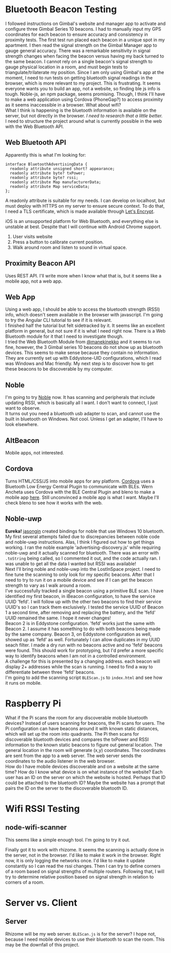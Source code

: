 # Bluetooth Beacon Testing
I followed instructions on Gimbal's website and manager app to activate and configure three Gimbal Series 10 beacons. I had to manually input my GPS coordinates for each beacon to ensure accuracy and consistency in proximity tests. The first test run placed each beacon in a unique spot in my apartment. I then read the signal strength on the Gimbal Manager app to gauge general accuracy. There was a remarkable sensitivity in signal strength changes when facing the beacon versus having my back turned to the same beacon. I cannot rely on a single beacon's signal strength to gauge physical location in a room, and must begin tests to triangulate/trilaterate my position.
Since I am only using Gimbal's app at the moment, I need to run tests on getting bluetooth signal readings in the browser, which is more relevant to my project.
This is frustrating. It seems everyone wants you to build an app, not a website, so finding ble js info is tough. Noble-js, an npm package, seems promising. Though, I think I'll have to make a web application using Cordova (PhoneGap?) to access proximity as it seems inaccessible in a browser.
What about wifi?  
What I think is happening is the bluetooth information is available on the server, but not directly in the browser. *I need to research that a little better.*  
I need to structure the project around what is currently possible in the web with the Web Bluetooth API.
## Web Bluetooth API
Apparently this is what I'm looking for:
```
interface BluetoothAdvertisingData {
  readonly attribute unsigned short? appearance;
  readonly attribute byte? txPower;
  readonly attribute byte? rssi;
  readonly attribute Map manufacturerData;
  readonly attribute Map serviceData;
};
```
A readonly attribute is suitable for my needs.
I can develop on localhost, but must deploy with HTTPS on my server to ensure secure context. To do that, I need a TLS certificate, which is made available through [Let's Encrypt](https://letsencrypt.org/).   

iOS is an unsupported platform for Web Bluetooth, and everything else is unstable at best. Despite that I will continue with Android Chrome support.  
1. User visits website
2. Press a button to calibrate current position.
3. Walk around room and listen to sound in virtual space.
## Proximity Beacon API
Uses REST API. I'll write more when I know what that is, but it seems like a mobile app, not a web app.
## Web App 
Using a web app, I should be able to access the bluetooth strength (RSSI) info, which doesn't seem available in the browser with javascript. I'm going to try the Angular CLI tutorial to see if it is relevant.  
I finished half the tutorial but felt sidetracked by it. It seems like an excellent platform in general, but not sure if it is what I need right now. There is a Web Bluetooth module for it that I need to investigate though.  
I tried the Web Bluetooth Module from [@manekinekko](https://github.com/manekinekko/angular-web-bluetooth-starter) and it seems to run fine, however, the 3 Gimbal series 10 beacons do not show up as bluetooth devices. This seems to make sense because they contain no information. They are currently set up with Eddystone-UID configurations, which I read was Windows and Mac friendly. My next step is to discover how to get these beacons to be discoverable by my computer.
## Noble
I'm going to try [Noble](https://github.com/noble/noble) now. It has scanning and peripherals that include updating RSSI, which is basically all I want. I don't want to connect, I just want to observe.  
It turns out you need a bluetooth usb adapter to scan, and cannot use the built in bluetooth on Windows. Not cool. Unless I get an adapter, I'll have to look elsewhere.  
## AltBeacon  
Mobile apps, not interested. 
## Cordova
Turns HTML/CSS/JS into mobile apps for any platform. [Cordova](https://cordova.apache.org/) uses a Bluetooth Low Energy Central Plugin to communicate with BLEs. Wern Ancheta uses Cordova with the BLE Central Plugin and bleno to make a mobile app [here](https://www.sitepoint.com/communicating-with-bluetooth-low-energy-devices-in-cordova/). Still unconvinced a mobile app is what I want. Maybe I'll check bleno to see how it works with the web.  
## Noble-uwp
**Eureka!** [jasongin](https://www.npmjs.com/package/noble-uwp) created bindings for noble that use Windows 10 bluetooth. My first several attempts failed due to discrepancies between noble code and noble-uwp instructions. Alas, I think I figured out how to get things working. I ran the noble example 'advertising-discovery.js' while requiring noble-uwp and it actually scanned for bluetooth. There was an error with `.toString` being called, so I commented it out, and the code actually ran. I was unable to get all the data I wanted but RSSI was available!  
Next I'll bring noble and noble-uwp into the LostInSpace project. I need to fine tune the scanning to only look for my specific beacons. After that I need to try to run it on a mobile device and see if I can get the beacon strength to vary as I walk around a room.  
I've successfully tracked a single beacon using a primitive BLE scan. I have identified my first beacon, in iBeacon configuration, to have the service UUID 'fefd'. I will follow up with the other two beacons to find their service UUID's so I can track them exclusively. I tested the service UUID of Beacon 1 a second time, after removing and replacing the battery, and the 'fefd' UUID remained the same. I hope it never changes!  
Beacon 2 is in Eddystone configuration. 'fefd' works just the same with Beacon 2. I assume it has something to do with both beacons being made by the same company. Beacon 3, on Eddystone configuration as well, showed up as 'fefd' as well. Fortunately I can allow duplicates in my UUID seach filter. I made a dry run with no beacons active and no 'fefd' beacons were found. This should work for prototyping, but I'd prefer a more specific way to identify beacons when I am not in a controlled environment.  
A challenge for this is presented by a changing address. each beacon will display 2+ addresses while the scan is running. I need to find a way to differentiate between three 'fefd' beacons.  
I'm going to add the scanning script `BLEScan.js` to `index.html` and see how it runs on mobile.  

# Raspberry Pi  
What if the Pi scans the room for any discoverable mobile bluetooth devices? Instead of users scanning for beacons, the Pi scans for users. The Pi configuration can have beacons around it with known static distances, which will set up the room into quadrants. The Pi then scans for discoverable bluetooth devices and compares the txPower and RSSI information to the known static beacons to figure out general location. The general location in the room will generate (x,y) coordinates. The coordinates are sent from the app to a web server. The web server sends the coordinates to the audio listener in the web browser.  
How do I have mobile devices discoverable and on a website at the same time? How do I know what device is on what instance of the website? Each user has an ID on the server on which the website is hosted. Perhaps that ID could be attached to the bluetooth ID? Maybe the website has a prompt that pairs the ID on the server to the discoverable bluetooth ID.
  
# Wifi RSSI Testing
## node-wifi-scanner
This seems like a simple enough tool. I'm going to try it out.  
  
Finally got it to work with rhizome. It seems the scanning is actually done in the server, not in the browser. I'd like to make it work in the browser. Right now, it is only logging the networks once. I'd like to make it update constantly so I can read the rssi changes. Then I can try to define corners of a room based on signal strengths of multiple routers. Following that, I will try to determine relative position based on signal strength in relation to corners of a room.

# Server vs. Client
## Server  
Rhizome will be my web server. `BLEScan.js` is for the server? I hope not, because I need mobile devices to use their bluetooth to scan the room. This may be the downfall of this project.  
